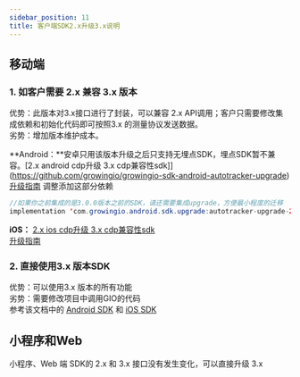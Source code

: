 ```yaml
---
sidebar_position: 11
title: 客户端SDK2.x升级3.x说明
---
```


## 移动端
### 1. 如客户需要 2.x 兼容 3.x 版本
优势：此版本对3.x接口进行了封装，可以兼容 2.x API调用；客户只需要修改集成依赖和初始化代码即可按照3.x 的测量协议发送数据。<br/>
劣势：增加版本维护成本。

**Android：**安卓只用该版本升级之后只支持无埋点SDK，埋点SDK暂不兼容。[2.x android cdp升级 3.x cdp兼容性sdk]](https://github.com/growingio/growingio-sdk-android-autotracker-upgrade)<br/>
[升级指南](https://github.com/growingio/growingio-sdk-android-autotracker-cdp/wiki/%E6%97%A0%E5%9F%8B%E7%82%B9-SDK%E9%9B%86%E6%88%90#1-%E6%B7%BB%E5%8A%A0%E4%BE%9D%E8%B5%96)
调整添加这部分依赖
    
```java
//如果你之前集成的是3.0.0版本之前的SDK，请还需要集成upgrade，方便最小程度的迁移
implementation 'com.growingio.android.sdk.upgrade:autotracker-upgrade-2to3-cdp:1.0.0'
```

**iOS：** [2.x ios cdp升级 3.x cdp兼容性sdk](https://github.com/growingio/growingio-sdk-ios-autotracker-upgrade)<br/>
[升级指南](https://github.com/growingio/growingio-sdk-ios-autotracker-upgrade/wiki/Autotracker-upgrade-2to3-cdp-%E4%BD%BF%E7%94%A8%E6%8C%87%E5%8D%97)

### 2. 直接使用3.x 版本SDK
优势：可以使用3.x 版本的所有功能<br/>
劣势：需要修改项目中调用GIO的代码<br/>
参考该文档中的 [Android SDK](/docs/android/base/Getting%20Started) 和 [iOS SDK](/docs/ios/base/Getting_Started)

## 小程序和Web 
小程序、Web 端 SDK的 2.x 和 3.x 接口没有发生变化，可以直接升级 3.x
